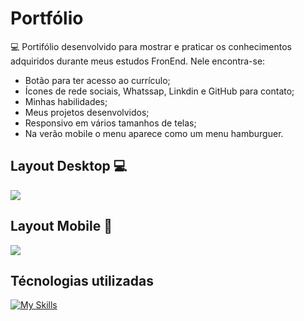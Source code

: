 # Portfólio

💻 Portifólio desenvolvido para mostrar e praticar os conhecimentos adquiridos durante meus estudos FronEnd.
Nele encontra-se:
- Botão para ter acesso ao currículo;
- Ícones de rede sociais, Whatssap, Linkdin e GitHub para contato;
- Minhas habilidades;
- Meus projetos desenvolvidos;
- Responsivo em vários tamanhos de telas;
- Na verão mobile o menu aparece como um menu hamburguer.

## Layout Desktop 💻

<img src="./src/imagens-projetos/Animação-layout-desktop.gif">

## Layout Mobile 📱

<img src="./src/imagens-projetos/Animação-layout-mobile.gif">

## Técnologias utilizadas

[![My Skills](https://skillicons.dev/icons?i=html,css)](https://skillicons.dev)